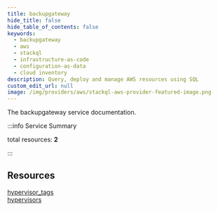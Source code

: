 ```yaml
---
title: backupgateway
hide_title: false
hide_table_of_contents: false
keywords:
  - backupgateway
  - aws
  - stackql
  - infrastructure-as-code
  - configuration-as-data
  - cloud inventory
description: Query, deploy and manage AWS resources using SQL
custom_edit_url: null
image: /img/providers/aws/stackql-aws-provider-featured-image.png
---
```


The backupgateway service documentation.

:::info Service Summary

<div class="row">
<div class="providerDocColumn">
<span>total resources:&nbsp;<b>2</b></span><br />
</div>
</div>

:::

## Resources
<div class="row">
<div class="providerDocColumn">
<a href="/providers/aws/backupgateway/hypervisor_tags/">hypervisor_tags</a>
</div>
<div class="providerDocColumn">
<a href="/providers/aws/backupgateway/hypervisors/">hypervisors</a>
</div>
</div>
